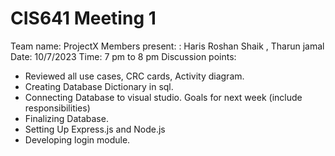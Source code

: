 # CIS641 Meeting 1
Team name: ProjectX
Members present: : Haris Roshan Shaik , Tharun jamal
Date: 10/7/2023
Time: 7 pm to 8 pm
Discussion points:
 * Reviewed all use cases, CRC cards, Activity diagram.
 *	Creating Database Dictionary in sql.
 *	Connecting Database to visual studio.
Goals for next week (include responsibilities)
 * Finalizing Database.
 *	Setting Up Express.js and Node.js
 *	Developing login module.
